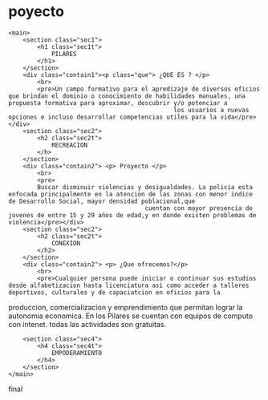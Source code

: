 # poyecto
<!DOCTYPE html>
<html lang="en">
<head>
    <meta charset="UTF-8">
    <meta name="viewport" content="width=device-width, initial-scale=1.0">
    <title>parallax</title>
    <link rel="stylesheet" href="parallax.css">
</head>
<body>

    <main>
        <section class="sec1">
            <h1 class="sec1t">
                PILARES
            </h1>
        </section>
        <div class="contain1"><p class="que"> ¿QUE ES ? </p>
            <br>
            <pre>Un campo formativo para el apredizaje de diversos oficios que brindan el dominio o conocimiento de habilidades manuales, una propuesta formativa para aproximar, descubrir y/o potenciar a
                                                  los usuarios a nuevas opciones e incluso desarrollar competencias utiles para la vida</pre></div>
        <section class="sec2">
            <h2 class="sec2t">
                RECREACION
            </h>
        </section>
        <div class="contain2"> <p> Proyecto </p>
            <br>
            <pre> 
            Buscar disminuir violencias y desigualdades. La policia esta enfocada principalmente en la atencion de las zonas con menor indice de Desarrollo Social, mayor densidad poblacional,que 
                                          cuentan con mayor presencia de jovenes de entre 15 y 29 años de edad,y en donde existen problemas de violencia</pre></div>
        <section class="sec2">
            <h2 class="sec2t">
                CONEXION
            </h2>
        </section>
        <div class="contain2"> <p> ¿Que ofrecemos?</p>
            <br>
            <pre>Cualquier persona puede iniciar o continuar sus estudios desde alfabetizacion hasta licenciatura asi como acceder a talleres deportivos, culturales y de capaciatcion en oficios para la 
   produccion, comercializacion y emprendimiento  que permitan lograr la autonomia economica. En los Pilares  se cuentan con equipos de computo con intenet. todas las actividades son 
                                                                                        gratuitas.</pre></div>
    
        <section class="sec4">
            <h4 class="sec4t">
                EMPODERAMIENTO
            </h4>
        </section>
    </main>
</body>
</html>
final
